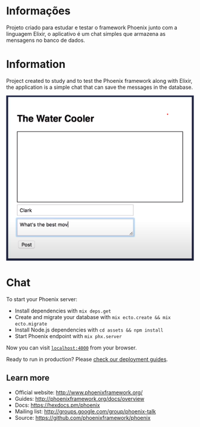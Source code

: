 # Informações

Projeto criado para estudar e testar o framework Phoenix junto com a linguagem Elixir, o aplicativo é um chat simples que armazena as mensagens no banco de dados.

# Information

Project created to study and to test the Phoenix framework along with Elixir, the application is a simple chat that can save the messages in the database.

![alt_text](https://github.com/gianIucca/chat_phoenix/blob/main/assets/images/chat_screen.png)

# Chat

To start your Phoenix server:

  * Install dependencies with `mix deps.get`
  * Create and migrate your database with `mix ecto.create && mix ecto.migrate`
  * Install Node.js dependencies with `cd assets && npm install`
  * Start Phoenix endpoint with `mix phx.server`

Now you can visit [`localhost:4000`](http://localhost:4000) from your browser.

Ready to run in production? Please [check our deployment guides](http://www.phoenixframework.org/docs/deployment).

## Learn more

  * Official website: http://www.phoenixframework.org/
  * Guides: http://phoenixframework.org/docs/overview
  * Docs: https://hexdocs.pm/phoenix
  * Mailing list: http://groups.google.com/group/phoenix-talk
  * Source: https://github.com/phoenixframework/phoenix
